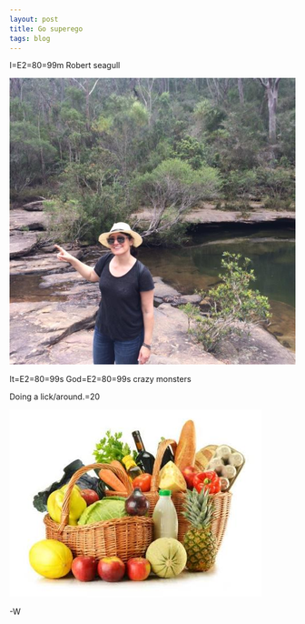 ```yaml
---
layout: post
title: Go superego
tags: blog
---
```



I=E2=80=99m Robert seagull

 ![lol][image1]

 [image1]: /images/2018/1/2018-1-7-go-superego-image1.jpeg

It=E2=80=99s God=E2=80=99s crazy monsters

Doing a lick/around.=20

 ![lol][image2]

 [image2]: /images/2018/1/2018-1-7-go-superego-image2.jpeg

-W